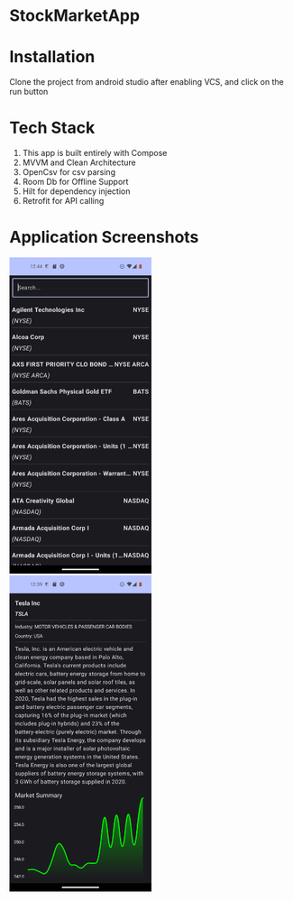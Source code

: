 # StockMarketApp

# Installation
 Clone the project from android studio after enabling VCS, and click on the run button

# Tech Stack
  1. This app is built entirely with Compose
  2. MVVM and Clean Architecture
  3. OpenCsv for csv parsing
  4. Room Db for Offline Support
  5. Hilt for dependency injection
  6. Retrofit for API calling

# Application Screenshots
<img src="https://github.com/arashjit-singh/StockMarketApp/blob/main/screenshots/HomeListingPage.png" width=50% height=50%>
<img src="https://github.com/arashjit-singh/StockMarketApp/blob/main/screenshots/CompanyInfoScreen.png" width=50% height=50%>

 
